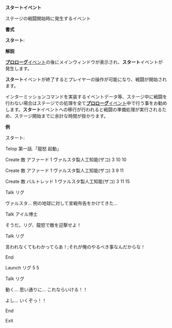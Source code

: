 **スタートイベント**

ステージの戦闘開始時に発生するイベント

**書式**

**スタート**:

**解説**

[**プロローグ**イベント](プロローグイベント)の後にメインウィンドウが表示され、**スタート**イベントが発生します。

**スタート**イベントが終了するとプレイヤーの操作が可能になり、戦闘が開始されます。

インターミッションコマンドを実装するイベントデータ等、ステージ中に戦闘を行わない場合はステージでの処理を全て[**プロローグ**イベント](プロローグイベント)中で行う事をお勧めします。**スタート**イベントへの移行が行われると戦闘の準備処理が実行されるため、ステージ開始までに余計な時間が掛かります。

**例**

スタート:

Telop 第一話.「龍怒 起動」

Create 敵 アファード 1 ヴァルスタ製人工知能(ザコ) 3 10 10

Create 敵 アファード 1 ヴァルスタ製人工知能(ザコ) 3 9 11

Create 敵 バルトレッド 1 ヴァルスタ製人工知能(ザコ) 3 11 15

Talk リグ

ヴァルスタ… 例の地球に対して宣戦布告をかけてきた…

Talk アイル博士

そうだ。リグ、龍怒で敵を迎撃せよ！

Talk リグ

言われなくてもわかってらあ！;それが俺のやるべき事なんだからな！

End

Launch リグ 5 5

Talk リグ

動く… 思い通りに… これならいける！！

よし… いくぞっ！！

End

Exit
